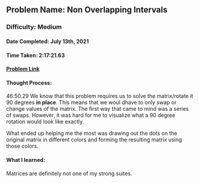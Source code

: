 ## Problem Name: Non Overlapping Intervals
### Difficulty: Medium
#### Date Completed: July 13th, 2021
#### Time Taken: 2:17:21.63
#### [Problem Link](https://leetcode.com/problems/non-overlapping-intervals/)

#### Thought Process:
46:50.29 We know that this problem requires us to solve the matrix/rotate it 90 degrees **in place**. This means that we woul dhave to only swap or change values of the matrix.
The first way that came to mind was a series of swaps. However, it was hard for me to visualize what a 90 degree rotation would look like exactly.

What ended up helping me the most was drawing out the dots on the original matrix in different colors and forming the resulting matrix using those colors.

#### What I learned: 
Matrices are definitely not one of my strong suites.

